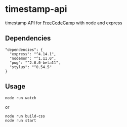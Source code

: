 # timestamp-api
timestamp API for [FreeCodeCamp](https://www.freecodecamp.com/challenges/timestamp-microservice) with node and express

## Dependencies
```
"dependencies": {
  "express": "^4.14.1",
  "nodemon": "^1.11.0",
  "pug": "^2.0.0-beta11",
  "stylus": "^0.54.5"
}
```
 
## Usage
```
node run watch
```
 
or
```
node run build-css
node run start
```

